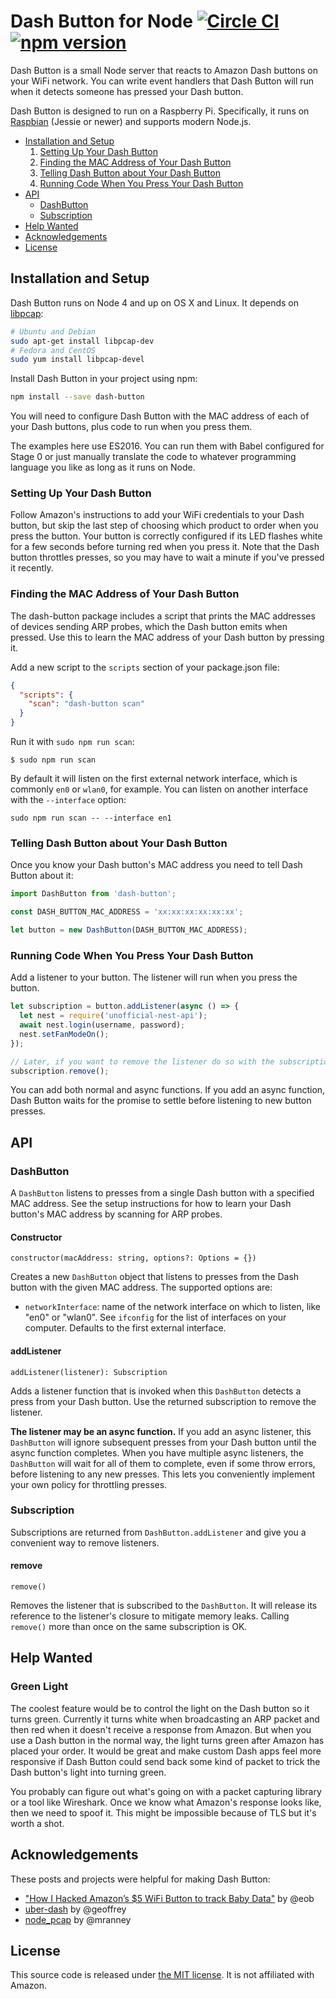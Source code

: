 # Dash Button for Node [![Circle CI](https://circleci.com/gh/ide/dash-button/tree/master.svg)](https://circleci.com/gh/ide/dash-button/tree/master) [![npm version](https://badge.fury.io/js/dash-button.svg)](http://badge.fury.io/js/dash-button)

Dash Button is a small Node server that reacts to Amazon Dash buttons on your WiFi network. You can write event handlers that Dash Button will run when it detects someone has pressed your Dash button.

Dash Button is designed to run on a Raspberry Pi. Specifically, it runs on [Raspbian](https://www.raspbian.org/) (Jessie or newer) and supports modern Node.js.

- [Installation and Setup](#installation-and-setup)
  1. [Setting Up Your Dash Button](#setting-up-your-dash-button)
  2. [Finding the MAC Address of Your Dash Button](#finding-the-mac-address-of-your-dash-button)
  3. [Telling Dash Button about Your Dash Button](#telling-dash-button-about-your-dash-button)
  4. [Running Code When You Press Your Dash Button](#running-code-when-you-press-your-dash-button)
- [API](#api)
  - [DashButton](#dashbutton)
  - [Subscription](#subscription)
- [Help Wanted](#help-wanted)
- [Acknowledgements](#acknowledgements)
- [License](#license)

## Installation and Setup

Dash Button runs on Node 4 and up on OS X and Linux. It depends on [libpcap](http://www.tcpdump.org/):

```sh
# Ubuntu and Debian
sudo apt-get install libpcap-dev
# Fedora and CentOS
sudo yum install libpcap-devel
```

Install Dash Button in your project using npm:

```sh
npm install --save dash-button
```

You will need to configure Dash Button with the MAC address of each of your Dash buttons, plus code to run when you press them.

The examples here use ES2016. You can run them with Babel configured for Stage 0 or just manually translate the code to whatever programming language you like as long as it runs on Node.

### Setting Up Your Dash Button

Follow Amazon's instructions to add your WiFi credentials to your Dash button, but skip the last step of choosing which product to order when you press the button. Your button is correctly configured if its LED flashes white for a few seconds before turning red when you press it. Note that the Dash button throttles presses, so you may have to wait a minute if you've pressed it recently.

### Finding the MAC Address of Your Dash Button

The dash-button package includes a script that prints the MAC addresses of devices sending ARP probes, which the Dash button emits when pressed. Use this to learn the MAC address of your Dash button by pressing it.

Add a new script to the `scripts` section of your package.json file:

```json
{
  "scripts": {
    "scan": "dash-button scan"
  }
}
```

Run it with `sudo npm run scan`:
```
$ sudo npm run scan
```

By default it will listen on the first external network interface, which is commonly `en0` or `wlan0`, for example. You can listen on another interface with the `--interface` option:
```
sudo npm run scan -- --interface en1
```

### Telling Dash Button about Your Dash Button

Once you know your Dash button's MAC address you need to tell Dash Button about it:

```js
import DashButton from 'dash-button';

const DASH_BUTTON_MAC_ADDRESS = 'xx:xx:xx:xx:xx:xx';

let button = new DashButton(DASH_BUTTON_MAC_ADDRESS);
```

### Running Code When You Press Your Dash Button

Add a listener to your button. The listener will run when you press the button.

```js
let subscription = button.addListener(async () => {
  let nest = require('unofficial-nest-api');
  await nest.login(username, password);
  nest.setFanModeOn();
});

// Later, if you want to remove the listener do so with the subscription:
subscription.remove();
```

You can add both normal and async functions. If you add an async function, Dash Button waits for the promise to settle before listening to new button presses.

## API

### DashButton
A `DashButton` listens to presses from a single Dash button with a specified MAC address. See the setup instructions for how to learn your Dash button's MAC address by scanning for ARP probes.

#### Constructor
`constructor(macAddress: string, options?: Options = {})`

Creates a new `DashButton` object that listens to presses from the Dash button with the given MAC address. The supported options are:

- `networkInterface`: name of the network interface on which to listen, like "en0" or "wlan0". See `ifconfig` for the list of interfaces on your computer. Defaults to the first external interface.

#### addListener
`addListener(listener): Subscription`

Adds a listener function that is invoked when this `DashButton` detects a press from your Dash button. Use the returned subscription to remove the listener.

**The listener may be an async function.** If you add an async listener, this `DashButton` will ignore subsequent presses from your Dash button until the async function completes. When you have multiple async listeners, the `DashButton` will wait for all of them to complete, even if some throw errors, before listening to any new presses. This lets you conveniently implement your own policy for throttling presses.

### Subscription
Subscriptions are returned from `DashButton.addListener` and give you a convenient way to remove listeners.

#### remove
`remove()`

Removes the listener that is subscribed to the `DashButton`. It will release its reference to the listener's closure to mitigate memory leaks. Calling `remove()` more than once on the same subscription is OK.

## Help Wanted

### Green Light

The coolest feature would be to control the light on the Dash button so it turns green. Currently it turns white when broadcasting an ARP packet and then red when it doesn't receive a response from Amazon. But when you use a Dash button in the normal way, the light turns green after Amazon has placed your order. It would be great and make custom Dash apps feel more responsive if Dash Button could send back some kind of packet to trick the Dash button's light into turning green.

You probably can figure out what's going on with a packet capturing library or a tool like Wireshark. Once we know what Amazon's response looks like, then we need to spoof it. This might be impossible because of TLS but it's worth a shot.

## Acknowledgements

These posts and projects were helpful for making Dash Button:
- ["How I Hacked Amazon’s $5 WiFi Button to track Baby Data"](https://medium.com/@edwardbenson/how-i-hacked-amazon-s-5-wifi-button-to-track-baby-data-794214b0bdd8) by @eob
- [uber-dash](https://github.com/geoffrey/uber-dash) by @geoffrey
- [node_pcap](https://github.com/mranney/node_pcap) by @mranney

## License

This source code is released under [the MIT license](./LICENSE). It is not affiliated with Amazon.
